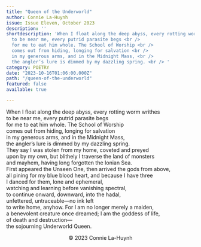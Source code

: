 ```yaml
---
title: "Queen of the Underworld"
author: Connie La-Huynh
issue: Issue Eleven, October 2023
description: ''
shortdescription: 'When I float along the deep abyss, every rotting worm writhes <br />
  to be near me, every putrid parasite begs <br /> 
  for me to eat him whole. The School of Worship <br /> 
  comes out from hiding, longing for salvation <br /> 
  in my generous arms, and in the Midnight Mass, <br /> 
  the angler’s lure is dimmed by my dazzling spring. <br /> '
category: POETRY
date: "2023-10-16T01:06:00.000Z"
path: "/queen-of-the-underworld"
featured: false
available: true

---
```


When I float along the deep abyss, every rotting worm writhes <br />
to be near me, every putrid parasite begs <br /> 
for me to eat him whole. The School of Worship <br /> 
comes out from hiding, longing for salvation <br /> 
in my generous arms, and in the Midnight Mass, <br /> 
the angler’s lure is dimmed by my dazzling spring. <br /> 
They say I was stolen from my home, coveted and preyed <br /> 
upon by my own, but blithely I traverse the land of monsters <br /> 
and mayhem, having long forgotten the Ionian Sea. <br /> 
First appeared the Unseen One, then arrived the gods from above, <br />
all pining for my blue blood heart, and because I have three <br />
I danced for them, lone and ephemeral, <br />
watching and learning before vanishing spectral, <br />
to continue onward, downward, into the hadal, <br />
unfettered, untraceable—no ink left <br />
to write home, anyhow. For I am no longer merely a maiden, <br /> 
a benevolent creature once dreamed; I am the goddess of life, <br />
of death and destruction— <br />
the sojourning Underworld Queen. <br />


<p style="text-align: center;"> © 2023 Connie La-Huynh</p>